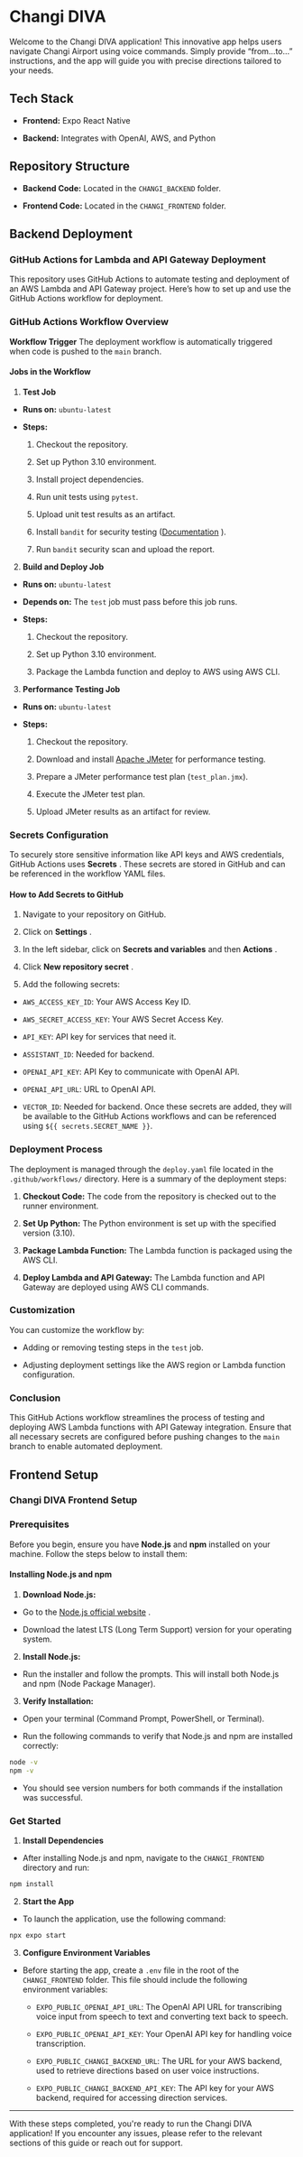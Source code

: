 # Changi DIVA 

Welcome to the Changi DIVA application! This innovative app helps users navigate Changi Airport using voice commands. Simply provide “from…to…” instructions, and the app will guide you with precise directions tailored to your needs.

## Tech Stack 
 
- **Frontend:**  Expo React Native
 
- **Backend:**  Integrates with OpenAI, AWS, and Python

## Repository Structure 
 
- **Backend Code:**  Located in the `CHANGI_BACKEND` folder.
 
- **Frontend Code:**  Located in the `CHANGI_FRONTEND` folder.


## Backend Deployment 

### GitHub Actions for Lambda and API Gateway Deployment 

This repository uses GitHub Actions to automate testing and deployment of an AWS Lambda and API Gateway project. Here’s how to set up and use the GitHub Actions workflow for deployment.

### GitHub Actions Workflow Overview 
**Workflow Trigger** 
The deployment workflow is automatically triggered when code is pushed to the `main` branch.
#### Jobs in the Workflow 
 
1. **Test Job**  
  - **Runs on:**  `ubuntu-latest`
 
  - **Steps:** 
    1. Checkout the repository.

    2. Set up Python 3.10 environment.

    3. Install project dependencies.
 
    4. Run unit tests using `pytest`.

    5. Upload unit test results as an artifact.
 
    6. Install `bandit` for security testing ([Documentation](https://bandit.readthedocs.io/en/latest/plugins/index.html) ).
 
    7. Run `bandit` security scan and upload the report.
 
2. **Build and Deploy Job**  
  - **Runs on:**  `ubuntu-latest`
 
  - **Depends on:**  The `test` job must pass before this job runs.
 
  - **Steps:** 
    1. Checkout the repository.

    2. Set up Python 3.10 environment.

    3. Package the Lambda function and deploy to AWS using AWS CLI.
 
3. **Performance Testing Job**  
  - **Runs on:**  `ubuntu-latest`
 
  - **Steps:** 
    1. Checkout the repository.
 
    2. Download and install [Apache JMeter](https://jmeter.apache.org/)  for performance testing.
 
    3. Prepare a JMeter performance test plan (`test_plan.jmx`).

    4. Execute the JMeter test plan.

    5. Upload JMeter results as an artifact for review.

### Secrets Configuration 
To securely store sensitive information like API keys and AWS credentials, GitHub Actions uses **Secrets** . These secrets are stored in GitHub and can be referenced in the workflow YAML files.
#### How to Add Secrets to GitHub 

1. Navigate to your repository on GitHub.
 
2. Click on **Settings** .
 
3. In the left sidebar, click on **Secrets and variables**  and then **Actions** .
 
4. Click **New repository secret** .
 
5. Add the following secrets: 
  - `AWS_ACCESS_KEY_ID`: Your AWS Access Key ID.
 
  - `AWS_SECRET_ACCESS_KEY`: Your AWS Secret Access Key.
 
  - `API_KEY`: API key for services that need it.
 
  - `ASSISTANT_ID`: Needed for backend.
 
  - `OPENAI_API_KEY`: API Key to communicate with OpenAI API.
 
  - `OPENAI_API_URL`: URL to OpenAI API.
 
  - `VECTOR_ID`: Needed for backend.
Once these secrets are added, they will be available to the GitHub Actions workflows and can be referenced using `${{ secrets.SECRET_NAME }}`.
### Deployment Process 
The deployment is managed through the `deploy.yaml` file located in the `.github/workflows/` directory. Here is a summary of the deployment steps: 
1. **Checkout Code:**  The code from the repository is checked out to the runner environment.
 
2. **Set Up Python:**  The Python environment is set up with the specified version (3.10).
 
3. **Package Lambda Function:**  The Lambda function is packaged using the AWS CLI.
 
4. **Deploy Lambda and API Gateway:**  The Lambda function and API Gateway are deployed using AWS CLI commands.

### Customization 

You can customize the workflow by:
 
- Adding or removing testing steps in the `test` job.

- Adjusting deployment settings like the AWS region or Lambda function configuration.

### Conclusion 
This GitHub Actions workflow streamlines the process of testing and deploying AWS Lambda functions with API Gateway integration. Ensure that all necessary secrets are configured before pushing changes to the `main` branch to enable automated deployment.


## Frontend Setup 

### Changi DIVA Frontend Setup 

### Prerequisites 
Before you begin, ensure you have **Node.js**  and **npm**  installed on your machine. Follow the steps below to install them:
#### Installing Node.js and npm 
 
1. **Download Node.js:**  
  - Go to the [Node.js official website](https://nodejs.org/) .

  - Download the latest LTS (Long Term Support) version for your operating system.
 
2. **Install Node.js:** 
  - Run the installer and follow the prompts. This will install both Node.js and npm (Node Package Manager).
 
3. **Verify Installation:** 
  - Open your terminal (Command Prompt, PowerShell, or Terminal).
 
  - Run the following commands to verify that Node.js and npm are installed correctly:

```bash
node -v
npm -v
```

  - You should see version numbers for both commands if the installation was successful.

### Get Started 
 
1. **Install Dependencies**  
  - After installing Node.js and npm, navigate to the `CHANGI_FRONTEND` directory and run:

```bash
npm install
```
 
2. **Start the App**  
  - To launch the application, use the following command:

```bash
npx expo start
```
 
3. **Configure Environment Variables**  
  - Before starting the app, create a `.env` file in the root of the `CHANGI_FRONTEND` folder. This file should include the following environment variables: 
    - `EXPO_PUBLIC_OPENAI_API_URL`: The OpenAI API URL for transcribing voice input from speech to text and converting text back to speech.
 
    - `EXPO_PUBLIC_OPENAI_API_KEY`: Your OpenAI API key for handling voice transcription.
 
    - `EXPO_PUBLIC_CHANGI_BACKEND_URL`: The URL for your AWS backend, used to retrieve directions based on user voice instructions.
 
    - `EXPO_PUBLIC_CHANGI_BACKEND_API_KEY`: The API key for your AWS backend, required for accessing direction services.

---

With these steps completed, you're ready to run the Changi DIVA application! If you encounter any issues, please refer to the relevant sections of this guide or reach out for support.
